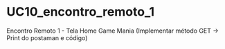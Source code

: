 # UC10_encontro_remoto_1
Encontro Remoto 1 - Tela Home Game Mania 
(Implementar método GET -> Print do postaman e código)
